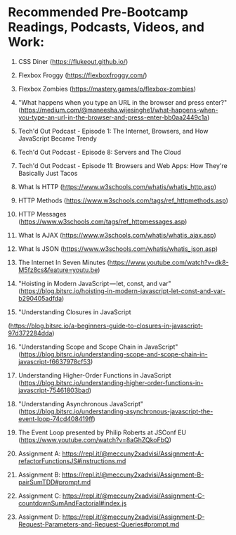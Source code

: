 # Recommended Pre-Bootcamp Readings, Podcasts, Videos, and Work:

1) CSS Diner (https://flukeout.github.io/)

2) Flexbox Froggy (https://flexboxfroggy.com/)

3) Flexbox Zombies (https://mastery.games/p/flexbox-zombies)

4) "What happens when you type an URL in the browser and press enter?" (https://medium.com/@maneesha.wijesinghe1/what-happens-when-you-type-an-url-in-the-browser-and-press-enter-bb0aa2449c1a)

5) Tech'd Out Podcast - Episode 1: The Internet, Browsers, and How JavaScript Became Trendy

6) Tech'd Out Podcast - Episode 8: Servers and The Cloud

7) Tech'd Out Podcast - Episode 11: Browsers and Web Apps: How They're Basically Just Tacos

8) What Is HTTP (https://www.w3schools.com/whatis/whatis_http.asp)

9) HTTP Methods (https://www.w3schools.com/tags/ref_httpmethods.asp)

10) HTTP Messages (https://www.w3schools.com/tags/ref_httpmessages.asp)

11) What Is AJAX (https://www.w3schools.com/whatis/whatis_ajax.asp)

12) What Is JSON (https://www.w3schools.com/whatis/whatis_json.asp)

13) The Internet In Seven Minutes (https://www.youtube.com/watch?v=dk8-M5fz8cs&feature=youtu.be)

14) "Hoisting in Modern JavaScript — let, const, and var" (https://blog.bitsrc.io/hoisting-in-modern-javascript-let-const-and-var-b290405adfda)

15) "Understanding Closures in JavaScript

(https://blog.bitsrc.io/a-beginners-guide-to-closures-in-javascript-97d372284dda)

16) "Understanding Scope and Scope Chain in JavaScript" (https://blog.bitsrc.io/understanding-scope-and-scope-chain-in-javascript-f6637978cf53)

17) Understanding Higher-Order Functions in JavaScript (https://blog.bitsrc.io/understanding-higher-order-functions-in-javascript-75461803bad)

18) "Understanding Asynchronous JavaScript" (https://blog.bitsrc.io/understanding-asynchronous-javascript-the-event-loop-74cd408419ff)

19) The Event Loop presented by Philip Roberts at JSConf EU (https://www.youtube.com/watch?v=8aGhZQkoFbQ)

20) Assignment A: https://repl.it/@meccuny2xadvisi/Assignment-A-refactorFunctionsJS#instructions.md

21) Assignment B: https://repl.it/@meccuny2xadvisi/Assignment-B-pairSumTDD#prompt.md

22) Assignment C: https://repl.it/@meccuny2xadvisi/Assignment-C-countdownSumAndFactorial#index.js

23) Assignment D: https://repl.it/@meccuny2xadvisi/Assignment-D-Request-Parameters-and-Request-Queries#prompt.md
